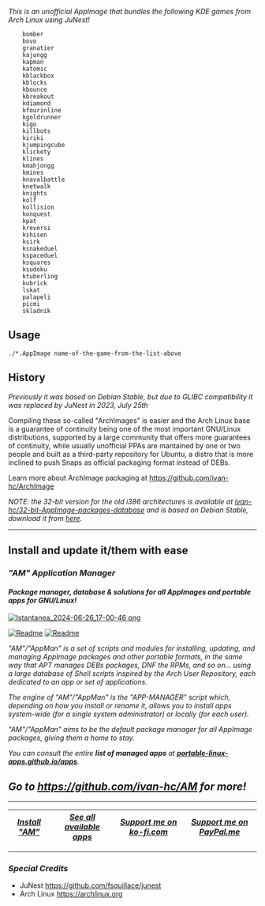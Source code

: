 *This is an unofficial AppImage that bundles the following KDE games from Arch Linux using JuNest!*

```
    bomber
    bovo
    granatier
    kajongg
    kapman
    katomic
    kblackbox
    kblocks
    kbounce	
    kbreakout
    kdiamond
    kfourinline
    kgoldrunner
    kigo
    killbots
    kiriki
    kjumpingcube
    klickety
    klines
    kmahjongg
    kmines
    knavalbattle
    knetwalk
    knights
    kolf
    kollision
    konquest
    kpat
    kreversi
    kshisen
    ksirk
    ksnakeduel
    kspaceduel
    ksquares
    ksudoku
    ktuberling
    kubrick
    lskat
    palapeli
    picmi
    skladnik
```

## Usage
```
./*.AppImage name-of-the-game-from-the-list-above
```

## History

*Previously it was based on Debian Stable, but due to GLIBC compatibility it was replaced by JuNest in 2023, July 25th*

Compiling these so-called "ArchImages" is easier and the Arch Linux base is a guarantee of continuity being one of the most important GNU/Linux distributions, supported by a large community that offers more guarantees of continuity, while usually unofficial PPAs are mantained by one or two people and built as a third-party repository for Ubuntu, a distro that is more inclined to push Snaps as official packaging format instead of DEBs.

Learn more about ArchImage packaging at https://github.com/ivan-hc/ArchImage

*NOTE: the 32-bit version for the old i386 architectures is available at [ivan-hc/32-bit-AppImage-packages-database](https://github.com/ivan-hc/32-bit-AppImage-packages-database) and is based on Debian Stable, download it from [here](https://github.com/ivan-hc/32-bit-AppImage-packages-database/releases/tag/kdegames).*

------------------------------------------------------------------------

## Install and update it/them with ease

### *"*AM*" Application Manager* 
#### *Package manager, database & solutions for all AppImages and portable apps for GNU/Linux!*

[![Istantanea_2024-06-26_17-00-46 png](https://github.com/ivan-hc/AM/assets/88724353/671f5eb0-6fb6-4392-b45e-af0ea9271d9b)](https://github.com/ivan-hc/AM)

[![Readme](https://img.shields.io/github/stars/ivan-hc/AM?label=%E2%AD%90&style=for-the-badge)](https://github.com/ivan-hc/AM/stargazers) [![Readme](https://img.shields.io/github/license/ivan-hc/AM?label=&style=for-the-badge)](https://github.com/ivan-hc/AM/blob/main/LICENSE)

*"AM"/"AppMan" is a set of scripts and modules for installing, updating, and managing AppImage packages and other portable formats, in the same way that APT manages DEBs packages, DNF the RPMs, and so on... using a large database of Shell scripts inspired by the Arch User Repository, each dedicated to an app or set of applications.*

*The engine of "AM"/"AppMan" is the "APP-MANAGER" script which, depending on how you install or rename it, allows you to install apps system-wide (for a single system administrator) or locally (for each user).*

*"AM"/"AppMan" aims to be the default package manager for all AppImage packages, giving them a home to stay.*

*You can consult the entire **list of managed apps** at [**portable-linux-apps.github.io/apps**](https://portable-linux-apps.github.io/apps).*

## *Go to *https://github.com/ivan-hc/AM* for more!*

------------------------------------------------------------------------

| [***Install "AM"***](https://github.com/ivan-hc/AM) | [***See all available apps***](https://portable-linux-apps.github.io) | [***Support me on ko-fi.com***](https://ko-fi.com/IvanAlexHC) | [***Support me on PayPal.me***](https://paypal.me/IvanAlexHC) |
| - | - | - | - |

------------------------------------------------------------------------
### *Special Credits*
- JuNest https://github.com/fsquillace/junest
- Arch Linux https://archlinux.org
